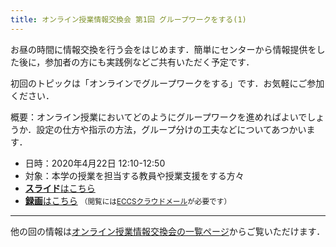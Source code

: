 ```yaml
---
title: オンライン授業情報交換会 第1回 グループワークをする(1)
---
```


お昼の時間に情報交換を行う会をはじめます．簡単にセンターから情報提供をした後に，参加者の方にも実践例などご共有いただく予定です．

初回のトピックは「オンラインでグループワークをする」です．お気軽にご参加ください．

概要：オンライン授業においてどのようにグループワークを進めればよいでしょうか．設定の仕方や指示の方法，グループ分けの工夫などについてあつかいます．

- 日時：2020年4月22日 12:10-12:50
- 対象：本学の授業を担当する教員や授業支援をする方々
- [**スライド**はこちら](luncheon_1_slides.pdf)
- [**録画**はこちら](https://sites.google.com/g.ecc.u-tokyo.ac.jp/utelecon-movies/events-luncheon-2020S/2020-04-22) <small>（閲覧には[ECCSクラウドメール](/eccs_cloud_email/)が必要です）</small>

---

他の回の情報は[オンライン授業情報交換会の一覧ページ](/events/luncheon/)からご覧いただけます．
